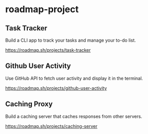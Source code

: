 # roadmap-project

## Task Tracker

Build a CLI app to track your tasks and manage your to-do list.

https://roadmap.sh/projects/task-tracker

## Github User Activity

Use GitHub API to fetch user activity and display it in the terminal.

https://roadmap.sh/projects/github-user-activity


## Caching Proxy

Build a caching server that caches responses from other servers.

https://roadmap.sh/projects/caching-server